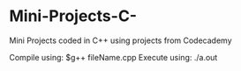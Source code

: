 # Mini-Projects-C-
Mini Projects coded in C++ using projects from Codecademy

Compile using: $g++ fileName.cpp
Execute using: ./a.out
